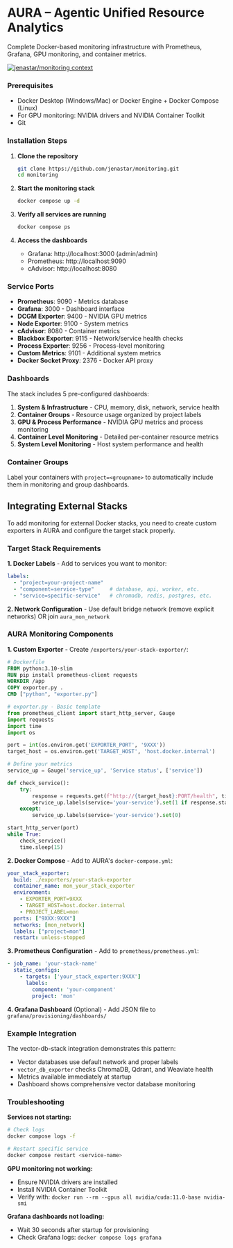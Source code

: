 # AURA – Agentic Unified Resource Analytics

Complete Docker-based monitoring infrastructure with Prometheus, Grafana, GPU monitoring, and container metrics.

[![jenastar/monitoring context](https://badge.forgithub.com/jenastar/monitoring)](https://uithub.com/jenastar/monitoring)


### Prerequisites
- Docker Desktop (Windows/Mac) or Docker Engine + Docker Compose (Linux)
- For GPU monitoring: NVIDIA drivers and NVIDIA Container Toolkit
- Git

### Installation Steps

1. **Clone the repository**
   ```bash
   git clone https://github.com/jenastar/monitoring.git
   cd monitoring
   ```

2. **Start the monitoring stack**
   ```bash
   docker compose up -d
   ```

3. **Verify all services are running**
   ```bash
   docker compose ps
   ```

4. **Access the dashboards**
   - Grafana: http://localhost:3000 (admin/admin)
   - Prometheus: http://localhost:9090
   - cAdvisor: http://localhost:8080

### Service Ports
- **Prometheus**: 9090 - Metrics database
- **Grafana**: 3000 - Dashboard interface  
- **DCGM Exporter**: 9400 - NVIDIA GPU metrics
- **Node Exporter**: 9100 - System metrics
- **cAdvisor**: 8080 - Container metrics
- **Blackbox Exporter**: 9115 - Network/service health checks
- **Process Exporter**: 9256 - Process-level monitoring
- **Custom Metrics**: 9101 - Additional system metrics
- **Docker Socket Proxy**: 2376 - Docker API proxy

### Dashboards
The stack includes 5 pre-configured dashboards:
1. **System & Infrastructure** - CPU, memory, disk, network, service health
2. **Container Groups** - Resource usage organized by project labels
3. **GPU & Process Performance** - NVIDIA GPU metrics and process monitoring
4. **Container Level Monitoring** - Detailed per-container resource metrics
5. **System Level Monitoring** - Host system performance and health

### Container Groups
Label your containers with `project=<groupname>` to automatically include them in monitoring and group dashboards.

## Integrating External Stacks

To add monitoring for external Docker stacks, you need to create custom exporters in AURA and configure the target stack properly.

### Target Stack Requirements

**1. Docker Labels** - Add to services you want to monitor:
```yaml
labels:
  - "project=your-project-name"
  - "component=service-type"     # database, api, worker, etc.
  - "service=specific-service"   # chromadb, redis, postgres, etc.
```

**2. Network Configuration** - Use default bridge network (remove explicit networks) OR join `aura_mon_network`

### AURA Monitoring Components

**1. Custom Exporter** - Create `/exporters/your-stack-exporter/`:
```dockerfile
# Dockerfile
FROM python:3.10-slim
RUN pip install prometheus-client requests
WORKDIR /app
COPY exporter.py .
CMD ["python", "exporter.py"]
```

```python
# exporter.py - Basic template
from prometheus_client import start_http_server, Gauge
import requests
import time
import os

port = int(os.environ.get('EXPORTER_PORT', '9XXX'))
target_host = os.environ.get('TARGET_HOST', 'host.docker.internal')

# Define your metrics
service_up = Gauge('service_up', 'Service status', ['service'])

def check_service():
    try:
        response = requests.get(f"http://{target_host}:PORT/health", timeout=5)
        service_up.labels(service='your-service').set(1 if response.status_code == 200 else 0)
    except:
        service_up.labels(service='your-service').set(0)

start_http_server(port)
while True:
    check_service()
    time.sleep(15)
```

**2. Docker Compose** - Add to AURA's `docker-compose.yml`:
```yaml
your_stack_exporter:
  build: ./exporters/your-stack-exporter
  container_name: mon_your_stack_exporter
  environment:
    - EXPORTER_PORT=9XXX
    - TARGET_HOST=host.docker.internal
    - PROJECT_LABEL=mon
  ports: ["9XXX:9XXX"]
  networks: [mon_network]
  labels: ["project=mon"]
  restart: unless-stopped
```

**3. Prometheus Configuration** - Add to `prometheus/prometheus.yml`:
```yaml
- job_name: 'your-stack-name'
  static_configs:
    - targets: ['your_stack_exporter:9XXX']
      labels:
        component: 'your-component'
        project: 'mon'
```

**4. Grafana Dashboard** (Optional) - Add JSON file to `grafana/provisioning/dashboards/`

### Example Integration
The vector-db-stack integration demonstrates this pattern:
- Vector databases use default network and proper labels
- `vector_db_exporter` checks ChromaDB, Qdrant, and Weaviate health
- Metrics available immediately at startup
- Dashboard shows comprehensive vector database monitoring

### Troubleshooting

**Services not starting:**
```bash
# Check logs
docker compose logs -f

# Restart specific service
docker compose restart <service-name>
```

**GPU monitoring not working:**
- Ensure NVIDIA drivers are installed
- Install NVIDIA Container Toolkit
- Verify with: `docker run --rm --gpus all nvidia/cuda:11.0-base nvidia-smi`

**Grafana dashboards not loading:**
- Wait 30 seconds after startup for provisioning
- Check Grafana logs: `docker compose logs grafana`

<!-- YOLO Badge Achievement 20250717211022 -->
